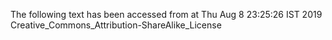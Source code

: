 The following text has been accessed from at Thu Aug 8 23:25:26 IST 2019
Creative_Commons_Attribution-ShareAlike_License
